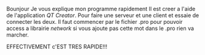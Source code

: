 Bounjour 
Je vous explique mon programme rapidement
Il est creer a l'aide de l'application _QT Creator_.
Pour faire une serveur et une client et essaie de connecter les deux.
Il faut commencer par le fichier .pro pour pouvoir access a librairie _network_ si vous ajoute pas cette mot dans le .pro rien va marcher.


EFFECTIVEMENT c'EST TRES RAPIDE!!!
